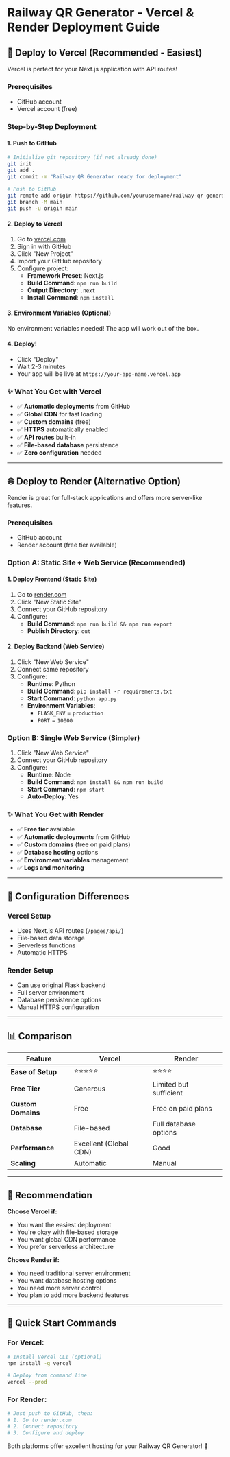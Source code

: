 # Railway QR Generator - Vercel & Render Deployment Guide

## 🚀 Deploy to Vercel (Recommended - Easiest)

Vercel is perfect for your Next.js application with API routes!

### Prerequisites
- GitHub account
- Vercel account (free)

### Step-by-Step Deployment

#### 1. Push to GitHub
```bash
# Initialize git repository (if not already done)
git init
git add .
git commit -m "Railway QR Generator ready for deployment"

# Push to GitHub
git remote add origin https://github.com/yourusername/railway-qr-generator.git
git branch -M main
git push -u origin main
```

#### 2. Deploy to Vercel
1. Go to [vercel.com](https://vercel.com)
2. Sign in with GitHub
3. Click "New Project"
4. Import your GitHub repository
5. Configure project:
   - **Framework Preset**: Next.js
   - **Build Command**: `npm run build`
   - **Output Directory**: `.next`
   - **Install Command**: `npm install`

#### 3. Environment Variables (Optional)
No environment variables needed! The app will work out of the box.

#### 4. Deploy!
- Click "Deploy"
- Wait 2-3 minutes
- Your app will be live at `https://your-app-name.vercel.app`

### ✨ What You Get with Vercel
- ✅ **Automatic deployments** from GitHub
- ✅ **Global CDN** for fast loading
- ✅ **Custom domains** (free)
- ✅ **HTTPS** automatically enabled
- ✅ **API routes** built-in
- ✅ **File-based database** persistence
- ✅ **Zero configuration** needed

---

## 🌐 Deploy to Render (Alternative Option)

Render is great for full-stack applications and offers more server-like features.

### Prerequisites
- GitHub account
- Render account (free tier available)

### Option A: Static Site + Web Service (Recommended)

#### 1. Deploy Frontend (Static Site)
1. Go to [render.com](https://render.com)
2. Click "New Static Site"
3. Connect your GitHub repository
4. Configure:
   - **Build Command**: `npm run build && npm run export`
   - **Publish Directory**: `out`

#### 2. Deploy Backend (Web Service)
1. Click "New Web Service"
2. Connect same repository
3. Configure:
   - **Runtime**: Python
   - **Build Command**: `pip install -r requirements.txt`
   - **Start Command**: `python app.py`
   - **Environment Variables**:
     - `FLASK_ENV` = `production`
     - `PORT` = `10000`

### Option B: Single Web Service (Simpler)
1. Click "New Web Service"
2. Connect your GitHub repository
3. Configure:
   - **Runtime**: Node
   - **Build Command**: `npm install && npm run build`
   - **Start Command**: `npm start`
   - **Auto-Deploy**: Yes

### ✨ What You Get with Render
- ✅ **Free tier** available
- ✅ **Automatic deployments** from GitHub
- ✅ **Custom domains** (free on paid plans)
- ✅ **Database hosting** options
- ✅ **Environment variables** management
- ✅ **Logs and monitoring**

---

## 🔧 Configuration Differences

### Vercel Setup
- Uses Next.js API routes (`/pages/api/`)
- File-based data storage
- Serverless functions
- Automatic HTTPS

### Render Setup
- Can use original Flask backend
- Full server environment
- Database persistence options
- Manual HTTPS configuration

---

## 📊 Comparison

| Feature | Vercel | Render |
|---------|--------|--------|
| **Ease of Setup** | ⭐⭐⭐⭐⭐ | ⭐⭐⭐⭐ |
| **Free Tier** | Generous | Limited but sufficient |
| **Custom Domains** | Free | Free on paid plans |
| **Database** | File-based | Full database options |
| **Performance** | Excellent (Global CDN) | Good |
| **Scaling** | Automatic | Manual |

---

## 🎯 Recommendation

**Choose Vercel if:**
- You want the easiest deployment
- You're okay with file-based storage
- You want global CDN performance
- You prefer serverless architecture

**Choose Render if:**
- You need traditional server environment
- You want database hosting options
- You need more server control
- You plan to add more backend features

---

## 🚀 Quick Start Commands

### For Vercel:
```bash
# Install Vercel CLI (optional)
npm install -g vercel

# Deploy from command line
vercel --prod
```

### For Render:
```bash
# Just push to GitHub, then:
# 1. Go to render.com
# 2. Connect repository
# 3. Configure and deploy
```

Both platforms offer excellent hosting for your Railway QR Generator! 🎉